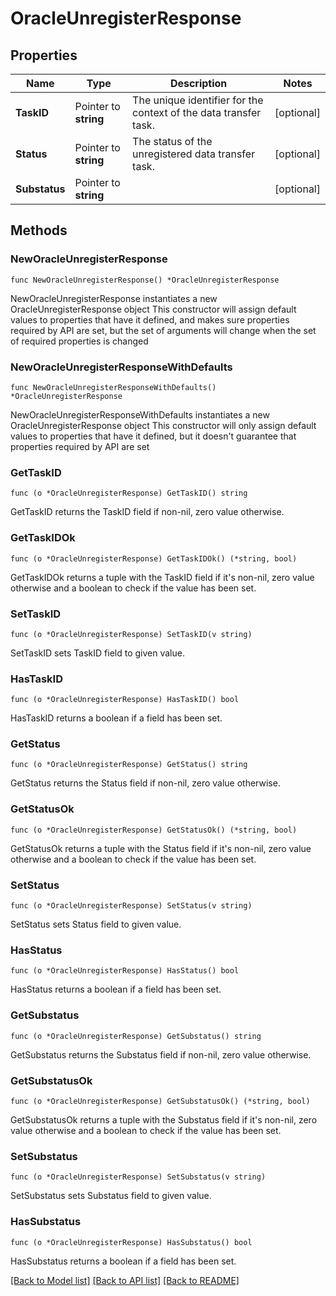 # OracleUnregisterResponse

## Properties

Name | Type | Description | Notes
------------ | ------------- | ------------- | -------------
**TaskID** | Pointer to **string** | The unique identifier for the context of the data transfer task. | [optional] 
**Status** | Pointer to **string** | The status of the unregistered data transfer task. | [optional] 
**Substatus** | Pointer to **string** |  | [optional] 

## Methods

### NewOracleUnregisterResponse

`func NewOracleUnregisterResponse() *OracleUnregisterResponse`

NewOracleUnregisterResponse instantiates a new OracleUnregisterResponse object
This constructor will assign default values to properties that have it defined,
and makes sure properties required by API are set, but the set of arguments
will change when the set of required properties is changed

### NewOracleUnregisterResponseWithDefaults

`func NewOracleUnregisterResponseWithDefaults() *OracleUnregisterResponse`

NewOracleUnregisterResponseWithDefaults instantiates a new OracleUnregisterResponse object
This constructor will only assign default values to properties that have it defined,
but it doesn't guarantee that properties required by API are set

### GetTaskID

`func (o *OracleUnregisterResponse) GetTaskID() string`

GetTaskID returns the TaskID field if non-nil, zero value otherwise.

### GetTaskIDOk

`func (o *OracleUnregisterResponse) GetTaskIDOk() (*string, bool)`

GetTaskIDOk returns a tuple with the TaskID field if it's non-nil, zero value otherwise
and a boolean to check if the value has been set.

### SetTaskID

`func (o *OracleUnregisterResponse) SetTaskID(v string)`

SetTaskID sets TaskID field to given value.

### HasTaskID

`func (o *OracleUnregisterResponse) HasTaskID() bool`

HasTaskID returns a boolean if a field has been set.

### GetStatus

`func (o *OracleUnregisterResponse) GetStatus() string`

GetStatus returns the Status field if non-nil, zero value otherwise.

### GetStatusOk

`func (o *OracleUnregisterResponse) GetStatusOk() (*string, bool)`

GetStatusOk returns a tuple with the Status field if it's non-nil, zero value otherwise
and a boolean to check if the value has been set.

### SetStatus

`func (o *OracleUnregisterResponse) SetStatus(v string)`

SetStatus sets Status field to given value.

### HasStatus

`func (o *OracleUnregisterResponse) HasStatus() bool`

HasStatus returns a boolean if a field has been set.

### GetSubstatus

`func (o *OracleUnregisterResponse) GetSubstatus() string`

GetSubstatus returns the Substatus field if non-nil, zero value otherwise.

### GetSubstatusOk

`func (o *OracleUnregisterResponse) GetSubstatusOk() (*string, bool)`

GetSubstatusOk returns a tuple with the Substatus field if it's non-nil, zero value otherwise
and a boolean to check if the value has been set.

### SetSubstatus

`func (o *OracleUnregisterResponse) SetSubstatus(v string)`

SetSubstatus sets Substatus field to given value.

### HasSubstatus

`func (o *OracleUnregisterResponse) HasSubstatus() bool`

HasSubstatus returns a boolean if a field has been set.


[[Back to Model list]](../README.md#documentation-for-models) [[Back to API list]](../README.md#documentation-for-api-endpoints) [[Back to README]](../README.md)



